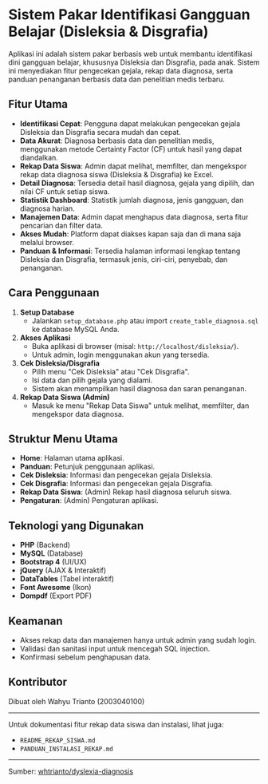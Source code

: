 # Sistem Pakar Identifikasi Gangguan Belajar (Disleksia & Disgrafia)

Aplikasi ini adalah sistem pakar berbasis web untuk membantu identifikasi dini gangguan belajar, khususnya Disleksia dan Disgrafia, pada anak. Sistem ini menyediakan fitur pengecekan gejala, rekap data diagnosa, serta panduan penanganan berbasis data dan penelitian medis terbaru.

## Fitur Utama

- **Identifikasi Cepat**: Pengguna dapat melakukan pengecekan gejala Disleksia dan Disgrafia secara mudah dan cepat.
- **Data Akurat**: Diagnosa berbasis data dan penelitian medis, menggunakan metode Certainty Factor (CF) untuk hasil yang dapat diandalkan.
- **Rekap Data Siswa**: Admin dapat melihat, memfilter, dan mengekspor rekap data diagnosa siswa (Disleksia & Disgrafia) ke Excel.
- **Detail Diagnosa**: Tersedia detail hasil diagnosa, gejala yang dipilih, dan nilai CF untuk setiap siswa.
- **Statistik Dashboard**: Statistik jumlah diagnosa, jenis gangguan, dan diagnosa harian.
- **Manajemen Data**: Admin dapat menghapus data diagnosa, serta fitur pencarian dan filter data.
- **Akses Mudah**: Platform dapat diakses kapan saja dan di mana saja melalui browser.
- **Panduan & Informasi**: Tersedia halaman informasi lengkap tentang Disleksia dan Disgrafia, termasuk jenis, ciri-ciri, penyebab, dan penanganan.

## Cara Penggunaan

1. **Setup Database**
   - Jalankan `setup_database.php` atau import `create_table_diagnosa.sql` ke database MySQL Anda.
2. **Akses Aplikasi**
   - Buka aplikasi di browser (misal: `http://localhost/disleksia/`).
   - Untuk admin, login menggunakan akun yang tersedia.
3. **Cek Disleksia/Disgrafia**
   - Pilih menu "Cek Disleksia" atau "Cek Disgrafia".
   - Isi data dan pilih gejala yang dialami.
   - Sistem akan menampilkan hasil diagnosa dan saran penanganan.
4. **Rekap Data Siswa (Admin)**
   - Masuk ke menu "Rekap Data Siswa" untuk melihat, memfilter, dan mengekspor data diagnosa.

## Struktur Menu Utama

- **Home**: Halaman utama aplikasi.
- **Panduan**: Petunjuk penggunaan aplikasi.
- **Cek Disleksia**: Informasi dan pengecekan gejala Disleksia.
- **Cek Disgrafia**: Informasi dan pengecekan gejala Disgrafia.
- **Rekap Data Siswa**: (Admin) Rekap hasil diagnosa seluruh siswa.
- **Pengaturan**: (Admin) Pengaturan aplikasi.

## Teknologi yang Digunakan

- **PHP** (Backend)
- **MySQL** (Database)
- **Bootstrap 4** (UI/UX)
- **jQuery** (AJAX & Interaktif)
- **DataTables** (Tabel interaktif)
- **Font Awesome** (Ikon)
- **Dompdf** (Export PDF)

## Keamanan
- Akses rekap data dan manajemen hanya untuk admin yang sudah login.
- Validasi dan sanitasi input untuk mencegah SQL injection.
- Konfirmasi sebelum penghapusan data.

## Kontributor
Dibuat oleh Wahyu Trianto (2003040100)

---

Untuk dokumentasi fitur rekap data siswa dan instalasi, lihat juga:
- `README_REKAP_SISWA.md`
- `PANDUAN_INSTALASI_REKAP.md`

---

Sumber: [whtrianto/dyslexia-diagnosis](https://github.com/whtrianto/dyslexia-diagnosis)
